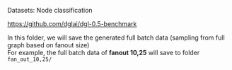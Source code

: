 
Datasets:
Node classification

https://github.com/dglai/dgl-0.5-benchmark

In this folder, we will save the generated full batch data (sampling from full graph based on fanout size)  
For example, the full batch data of **fanout 10,25** will save to folder `fan_out_10,25/`  
